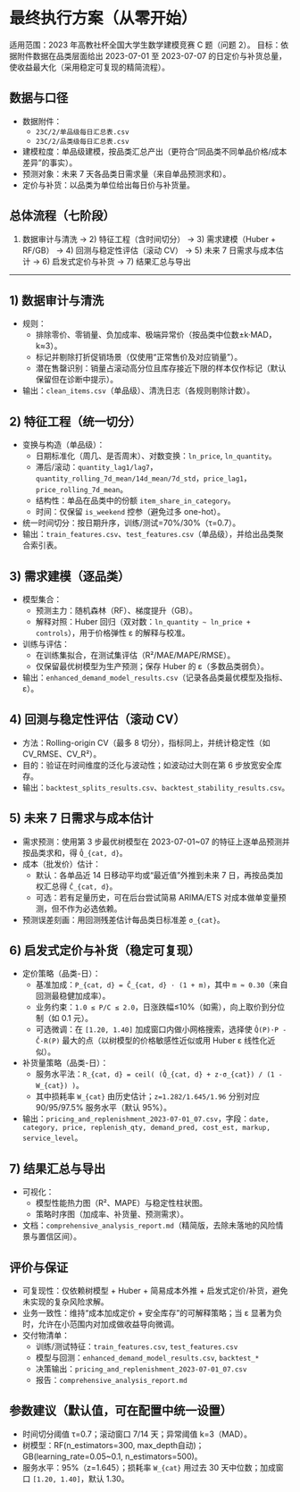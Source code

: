 # 最终执行方案（从零开始）

适用范围：2023 年高教社杯全国大学生数学建模竞赛 C 题（问题 2）。
目标：依据附件数据在品类层面给出 2023-07-01 至 2023-07-07 的日定价与补货总量，使收益最大化（采用稳定可复现的精简流程）。

## 数据与口径
- 数据附件：
  - `23C/2/单品级每日汇总表.csv`
  - `23C/2/品类级每日汇总表.csv`
- 建模粒度：单品级建模，按品类汇总产出（更符合“同品类不同单品价格/成本差异”的事实）。
- 预测对象：未来 7 天各品类日需求量（来自单品预测求和）。
- 定价与补货：以品类为单位给出每日价与补货量。

## 总体流程（七阶段）
1) 数据审计与清洗 → 2) 特征工程（含时间切分） → 3) 需求建模（Huber + RF/GB） → 4) 回测与稳定性评估（滚动 CV） → 5) 未来 7 日需求与成本估计 → 6) 启发式定价与补货 → 7) 结果汇总与导出

---
## 1) 数据审计与清洗
- 规则：
  - 排除零价、零销量、负加成率、极端异常价（按品类中位数±k·MAD，k≈3）。
  - 标记并剔除打折促销场景（仅使用“正常售价及对应销量”）。
  - 潜在售罄识别：销量占滚动高分位且库存接近下限的样本仅作标记（默认保留但在诊断中提示）。
- 输出：`clean_items.csv`（单品级）、清洗日志（各规则剔除计数）。

## 2) 特征工程（统一切分）
- 变换与构造（单品级）：
  - 日期标准化（周几、是否周末）、对数变换：`ln_price`, `ln_quantity`。
  - 滞后/滚动：`quantity_lag1/lag7`，`quantity_rolling_7d_mean/14d_mean/7d_std`，`price_lag1`，`price_rolling_7d_mean`。
  - 结构性：单品在品类中的份额 `item_share_in_category`。
  - 时间：仅保留 `is_weekend` 控参（避免过多 one-hot）。
- 统一时间切分：按日期升序，训练/测试=70%/30%（τ=0.7）。
- 输出：`train_features.csv`、`test_features.csv`（单品级），并给出品类聚合索引表。

## 3) 需求建模（逐品类）
- 模型集合：
  - 预测主力：随机森林（RF）、梯度提升（GB）。
  - 解释对照：Huber 回归（双对数：`ln_quantity ~ ln_price + controls`），用于价格弹性 ε 的解释与校准。
- 训练与评估：
  - 在训练集拟合，在测试集评估（R²/MAE/MAPE/RMSE）。
  - 仅保留最优树模型为生产预测；保存 Huber 的 ε（多数品类弱负）。
- 输出：`enhanced_demand_model_results.csv`（记录各品类最优模型及指标、ε）。

## 4) 回测与稳定性评估（滚动 CV）
- 方法：Rolling-origin CV（最多 8 切分），指标同上，并统计稳定性（如 CV_RMSE、CV_R²）。
- 目的：验证在时间维度的泛化与波动性；如波动过大则在第 6 步放宽安全库存。
- 输出：`backtest_splits_results.csv`、`backtest_stability_results.csv`。

## 5) 未来 7 日需求与成本估计
- 需求预测：使用第 3 步最优树模型在 2023-07-01~07 的特征上逐单品预测并按品类求和，得 `Q̂_{cat, d}`。
- 成本（批发价）估计：
  - 默认：各单品近 14 日移动平均或“最近值”外推到未来 7 日，再按品类加权汇总得 `Ĉ_{cat, d}`。
  - 可选：若有足量历史，可在后台尝试简易 ARIMA/ETS 对成本做单变量预测，但不作为必选依赖。
- 预测误差刻画：用回测残差估计每品类日标准差 `σ_{cat}`。

## 6) 启发式定价与补货（稳定可复现）
- 定价策略（品类-日）：
  - 基准加成：`P_{cat, d} = Ĉ_{cat, d} · (1 + m)`，其中 `m ≈ 0.30`（来自回测最稳健加成率）。
  - 业务约束：`1.0 ≤ P/C ≤ 2.0`，日涨跌幅≤10%（如需），向上取价到分位制（如 0.1 元）。
  - 可选微调：在 `[1.20, 1.40]` 加成窗口内做小网格搜索，选择使 `Q̂(P)·P - Ĉ·R(P)` 最大的点（以树模型的价格敏感性近似或用 Huber ε 线性化近似）。
- 补货量策略（品类-日）：
  - 服务水平法：`R_{cat, d} = ceil( (Q̂_{cat, d} + z·σ_{cat}) / (1 - W_{cat}) )`。
  - 其中损耗率 `W_{cat}` 由历史估计；`z=1.282/1.645/1.96` 分别对应 90/95/97.5% 服务水平（默认 95%）。
- 输出：`pricing_and_replenishment_2023-07-01_07.csv`，字段：`date, category, price, replenish_qty, demand_pred, cost_est, markup, service_level`。

## 7) 结果汇总与导出
- 可视化：
  - 模型性能热力图（R²、MAPE）与稳定性柱状图。
  - 策略时序图（加成率、补货量、预测需求）。
- 文档：`comprehensive_analysis_report.md`（精简版，去除未落地的风险情景与置信区间）。

## 评价与保证
- 可复现性：仅依赖树模型 + Huber + 简易成本外推 + 启发式定价/补货，避免未实现的复杂风险求解。
- 业务一致性：维持“成本加成定价 + 安全库存”的可解释策略；当 ε 显著为负时，允许在小范围内对加成做收益导向微调。
- 交付物清单：
  - 训练/测试特征：`train_features.csv`, `test_features.csv`
  - 模型与回测：`enhanced_demand_model_results.csv`, `backtest_*`
  - 决策输出：`pricing_and_replenishment_2023-07-01_07.csv`
  - 报告：`comprehensive_analysis_report.md`

## 参数建议（默认值，可在配置中统一设置）
- 时间切分阈值 τ=0.7；滚动窗口 7/14 天；异常阈值 k=3（MAD）。
- 树模型：RF(n_estimators=300, max_depth自动)；GB(learning_rate=0.05~0.1, n_estimators=500)。
- 服务水平：95%（z=1.645）；损耗率 `W_{cat}` 用过去 30 天中位数；加成窗口 `[1.20, 1.40]`，默认 1.30。
